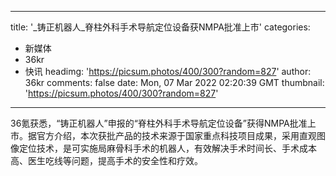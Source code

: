 
---
title: '_铸正机器人_脊柱外科手术导航定位设备获NMPA批准上市'
categories: 
 - 新媒体
 - 36kr
 - 快讯
headimg: 'https://picsum.photos/400/300?random=827'
author: 36kr
comments: false
date: Mon, 07 Mar 2022 02:20:39 GMT
thumbnail: 'https://picsum.photos/400/300?random=827'
---

<div>   
36氪获悉，“铸正机器人”申报的“脊柱外科手术导航定位设备”获得NMPA批准上市。据官方介绍，本次获批产品的技术来源于国家重点科技项目成果，采用直观图像定位技术，是可实施局麻骨科手术的机器人，有效解决手术时间长、手术成本高、医生吃线等问题，提高手术的安全性和疗效。  
</div>
            